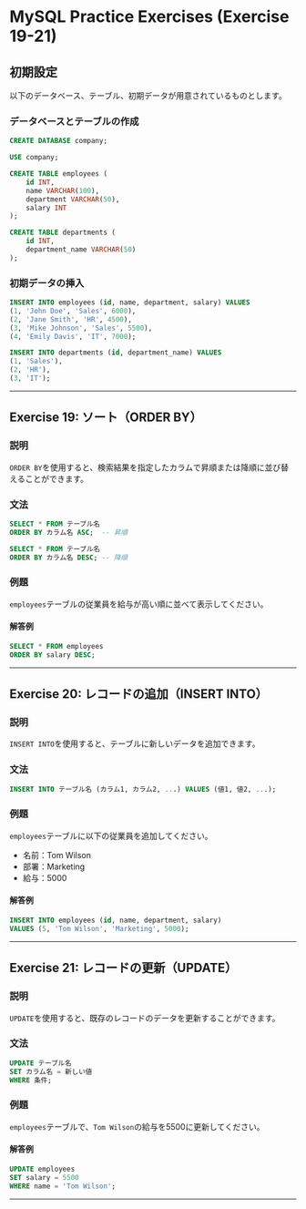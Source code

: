 # MySQL Practice Exercises (Exercise 19-21)

## 初期設定

以下のデータベース、テーブル、初期データが用意されているものとします。

### データベースとテーブルの作成

```sql
CREATE DATABASE company;

USE company;

CREATE TABLE employees (
    id INT,
    name VARCHAR(100),
    department VARCHAR(50),
    salary INT
);

CREATE TABLE departments (
    id INT,
    department_name VARCHAR(50)
);
```

### 初期データの挿入

```sql
INSERT INTO employees (id, name, department, salary) VALUES
(1, 'John Doe', 'Sales', 6000),
(2, 'Jane Smith', 'HR', 4500),
(3, 'Mike Johnson', 'Sales', 5500),
(4, 'Emily Davis', 'IT', 7000);

INSERT INTO departments (id, department_name) VALUES
(1, 'Sales'),
(2, 'HR'),
(3, 'IT');
```

---

## Exercise 19: ソート（ORDER BY）

### 説明

`ORDER BY`を使用すると、検索結果を指定したカラムで昇順または降順に並び替えることができます。

### 文法

```sql
SELECT * FROM テーブル名
ORDER BY カラム名 ASC;  -- 昇順

SELECT * FROM テーブル名
ORDER BY カラム名 DESC; -- 降順
```

### 例題

`employees`テーブルの従業員を給与が高い順に並べて表示してください。

#### 解答例

```sql
SELECT * FROM employees
ORDER BY salary DESC;
```

---

## Exercise 20: レコードの追加（INSERT INTO）

### 説明

`INSERT INTO`を使用すると、テーブルに新しいデータを追加できます。

### 文法

```sql
INSERT INTO テーブル名 (カラム1, カラム2, ...) VALUES (値1, 値2, ...);
```

### 例題

`employees`テーブルに以下の従業員を追加してください。

* 名前：Tom Wilson
* 部署：Marketing
* 給与：5000

#### 解答例

```sql
INSERT INTO employees (id, name, department, salary)
VALUES (5, 'Tom Wilson', 'Marketing', 5000);
```

---

## Exercise 21: レコードの更新（UPDATE）

### 説明

`UPDATE`を使用すると、既存のレコードのデータを更新することができます。

### 文法

```sql
UPDATE テーブル名
SET カラム名 = 新しい値
WHERE 条件;
```

### 例題

`employees`テーブルで、`Tom Wilson`の給与を5500に更新してください。

#### 解答例

```sql
UPDATE employees
SET salary = 5500
WHERE name = 'Tom Wilson';
```

---
